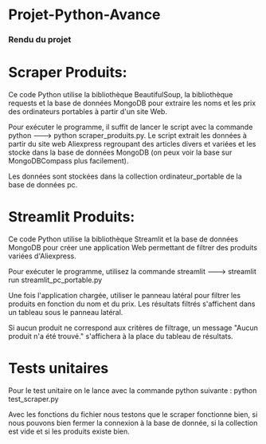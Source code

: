 # Projet-Python-Avance
### Rendu du projet 

# Scraper Produits:
Ce code Python utilise la bibliothèque BeautifulSoup, la bibliothèque requests et la base de données MongoDB pour extraire les noms et les prix des ordinateurs portables à partir d'un site Web.

Pour exécuter le programme, il suffit de lancer le script avec la commande python ---> python scraper_produits.py. Le script extrait les données à partir du site web Aliexpress regroupant des articles divers et variées et les stocke dans la base de données MongoDB (on peux voir la base sur MongoDBCompass plus facilement).

Les données sont stockées dans la collection ordinateur_portable de la base de données pc.


# Streamlit Produits:
Ce code Python utilise la bibliothèque Streamlit et la base de données MongoDB pour créer une application Web permettant de filtrer des produits variées d'Aliexpress.

Pour exécuter le programme, utilisez la commande streamlit ---> streamlit run streamlit_pc_portable.py

Une fois l'application chargée, utiliser le panneau latéral pour filtrer les produits en fonction du nom et du prix. Les résultats filtrés s'affichent dans un tableau sous le panneau latéral.

Si aucun produit ne correspond aux critères de filtrage, un message "Aucun produit n'a été trouvé." s'affichera à la place du tableau de résultats.


# Tests unitaires

Pour le test unitaire on le lance avec la commande python suivante : python test_scraper.py

Avec les fonctions du fichier nous testons que le scraper fonctionne bien, si nous pouvons bien fermer la connexion à la base de donnée, si la collection est vide et si les produits existe bien.
